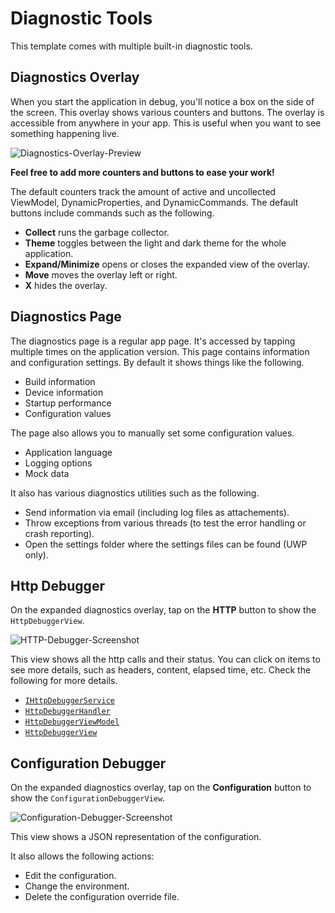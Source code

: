 # Diagnostic Tools

This template comes with multiple built-in diagnostic tools.

## Diagnostics Overlay
When you start the application in debug, you'll notice a box on the side of the screen.
This overlay shows various counters and buttons.
The overlay is accessible from anywhere in your app.
This is useful when you want to see something happening live.

![Diagnostics-Overlay-Preview](https://user-images.githubusercontent.com/39710855/264691340-dbc9d137-a199-4969-94d7-7dd430e08da7.gif)

**Feel free to add more counters and buttons to ease your work!**

The default counters track the amount of active and uncollected ViewModel, DynamicProperties, and DynamicCommands.
The default buttons include commands such as the following.
- **Collect** runs the garbage collector.
- **Theme** toggles between the light and dark theme for the whole application.
- **Expand/Minimize** opens or closes the expanded view of the overlay.
- **Move** moves the overlay left or right.
- **X** hides the overlay.

## Diagnostics Page
The diagnostics page is a regular app page.
It's accessed by tapping multiple times on the application version.
This page contains information and configuration settings.
By default it shows things like the following.
- Build information
- Device information
- Startup performance
- Configuration values

The page also allows you to manually set some configuration values.
- Application language
- Logging options
- Mock data

It also has various diagnostics utilities such as the following.
- Send information via email (including log files as attachements).
- Throw exceptions from various threads (to test the error handling or crash reporting).
- Open the settings folder where the settings files can be found (UWP only).

## Http Debugger

On the expanded diagnostics overlay, tap on the **HTTP** button to show the `HttpDebuggerView`.

![HTTP-Debugger-Screenshot](https://user-images.githubusercontent.com/39710855/264707239-2c9758ee-2d89-42a1-8843-58c3a85710fd.png)

This view shows all the http calls and their status.
You can click on items to see more details, such as headers, content, elapsed time, etc.
Check the following for more details.
- [`IHttpDebuggerService`](..\src\app\ApplicationTemplate.Client\Framework\HttpDebugger\IHttpDebuggerService.cs)
- [`HttpDebuggerHandler`](..\src\app\ApplicationTemplate.Client\Framework\HttpDebugger\HttpDebuggerHandler.cs)
- [`HttpDebuggerViewModel`](..\src\app\ApplicationTemplate.Presentation\ViewModels\Diagnostics\HttpDebugger\HttpDebuggerViewModel.cs)
- [`HttpDebuggerView`](..\src\app\ApplicationTemplate.UWP\Views\Content\Diagnostics\HttpDebuggerView.xaml)

## Configuration Debugger

On the expanded diagnostics overlay, tap on the **Configuration** button to show the `ConfigurationDebuggerView`.

![Configuration-Debugger-Screenshot](https://user-images.githubusercontent.com/39710855/264707102-bb020245-4d9b-4152-b72a-121344f42ec5.png)

This view shows a JSON representation of the configuration.

It also allows the following actions:
- Edit the configuration.
- Change the environment.
- Delete the configuration override file.